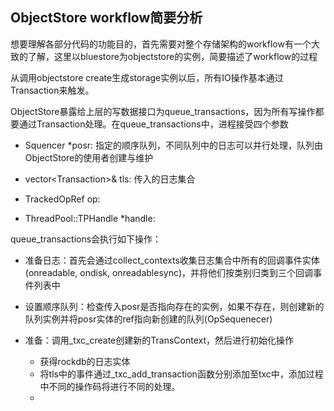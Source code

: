 ## ObjectStore workflow简要分析

想要理解各部分代码的功能目的，首先需要对整个存储架构的workflow有一个大致的了解，这里以bluestore为objectstore的实例，简要描述了workflow的过程

从调用objectstore create生成storage实例以后，所有IO操作基本通过Transaction来触发。

ObjectStore暴露给上层的写数据接口为queue\_transactions，因为所有写操作都要通过Transaction处理。在queue\_transactions中，进程接受四个参数

* Squencer \*posr: 指定的顺序队列，不同队列中的日志可以并行处理，队列由ObjectStore的使用者创建与维护
* vector&lt;Transaction&gt;& tls: 传入的日志集合

* TrackedOpRef op:

* ThreadPool::TPHandle \*handle:

queue\_transactions会执行如下操作：

* 准备日志：首先会通过collect\_contexts收集日志集合中所有的回调事件实体\(onreadable, ondisk, onreadablesync\)，并将他们按类别归类到三个回调事件列表中

* 设置顺序队列：检查传入posr是否指向存在的实例，如果不存在，则创建新的队列实例并将posr实体的ref指向新创建的队列\(OpSequenecer\)

* 准备：调用\_txc\_create创建新的TransContext，然后进行初始化操作

  * 获得rockdb的日志实体
  * 将tls中的事件通过\_txc\_add\_transaction函数分别添加至txc中，添加过程中不同的操作码将进行不同的处理。
  * 



